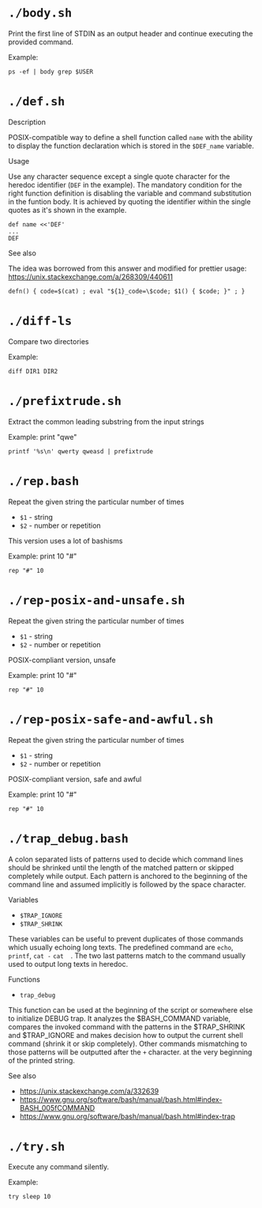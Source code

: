 # `./body.sh`

Print the first line of STDIN as an output header and continue executing
the provided command.

Example:

    ps -ef | body grep $USER

# `./def.sh`

Description

POSIX-compatible way to define a shell function called `name` with
the ability to display the function declaration which is stored in
the `$DEF_name` variable.

Usage

Use any character sequence except a single quote character for the
heredoc identifier (`DEF` in the example). The mandatory condition
for the right function definition is disabling the variable and
command substitution in the funtion body. It is achieved by quoting
the identifier within the single quotes as it's shown in the example.

    def name <<'DEF'
    ...
    DEF

See also

The idea was borrowed from this answer and modified for prettier usage:
https://unix.stackexchange.com/a/268309/440611

    defn() { code=$(cat) ; eval "${1}_code=\$code; $1() { $code; }" ; }

# `./diff-ls`

Compare two directories

Example:

    diff DIR1 DIR2

# `./prefixtrude.sh`

Extract the common leading substring from the input strings

Example: print "qwe"

    printf '%s\n' qwerty qweasd | prefixtrude

# `./rep.bash`

Repeat the given string the particular number of times

* `$1` - string
* `$2` - number or repetition

This version uses a lot of bashisms

Example: print 10 "#"

    rep "#" 10

# `./rep-posix-and-unsafe.sh`

Repeat the given string the particular number of times

* `$1` - string
* `$2` - number or repetition

POSIX-compliant version, unsafe

Example: print 10 "#"

    rep "#" 10

# `./rep-posix-safe-and-awful.sh`

Repeat the given string the particular number of times

* `$1` - string
* `$2` - number or repetition

POSIX-compliant version, safe and awful

Example: print 10 "#"

    rep "#" 10

# `./trap_debug.bash`

A colon separated lists of patterns used to decide which command lines
should be shrinked until the length of the matched pattern or skipped
completely while output. Each pattern is anchored to the beginning
of the command line and assumed implicitly is followed by the space
character.

Variables

* `$TRAP_IGNORE`
* `$TRAP_SHRINK`

These variables can be useful to prevent duplicates of those commands
which usually echoing long texts. The predefined command are `echo`,
`printf`, `cat -` `cat  `. The two last patterns match to the command
usually used to output long texts in heredoc.

Functions

* `trap_debug`

This function can be used at the beginning of the script or somewhere
else to initialize DEBUG trap. It analyzes the $BASH_COMMAND variable,
compares the invoked command with the patterns in the $TRAP_SHRINK
and $TRAP_IGNORE and makes decision how to output the current shell
command (shrink it or skip completely). Other commands mismatching to
those patterns will be outputted after the `+` character. at the very
beginning of the printed string.

See also

* https://unix.stackexchange.com/a/332639
* https://www.gnu.org/software/bash/manual/bash.html#index-BASH_005fCOMMAND
* https://www.gnu.org/software/bash/manual/bash.html#index-trap

# `./try.sh`

Execute any command silently.

Example:

    try sleep 10

